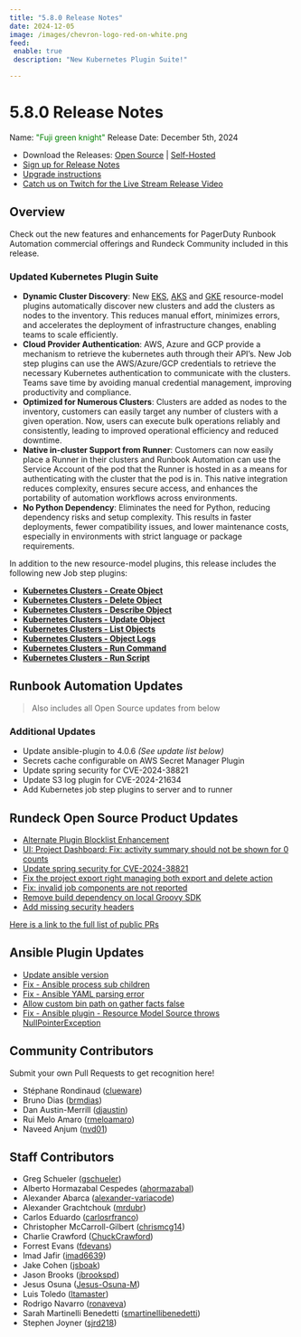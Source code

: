 ```yaml
---
title: "5.8.0 Release Notes"
date: 2024-12-05
image: /images/chevron-logo-red-on-white.png
feed:
 enable: true
 description: "New Kubernetes Plugin Suite!"

---
```


# 5.8.0 Release Notes

Name: <span style="color: green"><span class="glyphicon glyphicon-knight"></span> "Fuji green knight"</span>
Release Date: December 5th, 2024

- Download the Releases: [Open Source](https://www.rundeck.com/community-downloads/5.8.0) | [Self-Hosted](https://www.rundeck.com/enterprise-downloads/5.8.0)
- [Sign up for Release Notes](https://www.rundeck.com/release-notes-signup)
- [Upgrade instructions](/upgrading/index.md)
- [Catch us on Twitch for the Live Stream Release Video](https://www.twitch.tv/pagerduty)

## Overview

Check out the new features and enhancements for PagerDuty Runbook Automation commercial offerings and Rundeck Community included in this release.

### Updated Kubernetes Plugin Suite

- **Dynamic Cluster Discovery**: New [EKS](/manual/projects/resource-model-sources/aws-eks.md), [AKS](/manual/projects/resource-model-sources/azure-aks.md) and [GKE](/manual/projects/resource-model-sources/gcp-gke.md) resource-model plugins automatically discover new clusters and add the clusters as nodes to the inventory. This reduces manual effort, minimizes errors, and accelerates the deployment of infrastructure changes, enabling teams to scale efficiently.
- **Cloud Provider Authentication**: AWS, Azure and GCP provide a mechanism to retrieve the kubernetes auth through their API’s. New Job step plugins can use the AWS/Azure/GCP credentials to retrieve the necessary Kubernetes authentication to communicate with the clusters. Teams save time by avoiding manual credential management, improving productivity and compliance.
- **Optimized for Numerous Clusters**: Clusters are added as nodes to the inventory, customers can easily target any number of clusters with a given operation. Now, users can execute bulk operations reliably and consistently, leading to improved operational efficiency and reduced downtime.
- **Native in-cluster Support from Runner**: Customers can now easily place a Runner in their clusters and Runbook Automation can use the Service Account of the pod that the Runner is hosted in as a means for authenticating with the cluster that the pod is in. This native integration reduces complexity, ensures secure access, and enhances the portability of automation workflows across environments.
- **No Python Dependency**: Eliminates the need for Python, reducing dependency risks and setup complexity. This results in faster deployments, fewer compatibility issues, and lower maintenance costs, especially in environments with strict language or package requirements.

In addition to the new resource-model plugins, this release includes the following new Job step plugins:
* [**Kubernetes Clusters - Create Object**](/manual/jobs/job-plugins/node-steps/kubernetes-create-object.md)
* [**Kubernetes Clusters - Delete Object**](/manual/jobs/job-plugins/node-steps/kubernetes-delete-object.md)
* [**Kubernetes Clusters - Describe Object**](/manual/jobs/job-plugins/node-steps/kubernetes-describe-object.md)
* [**Kubernetes Clusters - Update Object**](/manual/jobs/job-plugins/node-steps/kubernetes-update-object.md)
* [**Kubernetes Clusters - List Objects**](/manual/jobs/job-plugins/node-steps/kubernetes-list-objects.md)
* [**Kubernetes Clusters - Object Logs**](/manual/jobs/job-plugins/node-steps/kubernetes-object-logs.md)
* [**Kubernetes Clusters - Run Command**](/manual/jobs/job-plugins/node-steps/kubernetes-run-command.md)
* [**Kubernetes Clusters - Run Script**](/manual/jobs/job-plugins/node-steps/kubernetes-run-script.md)

## Runbook Automation Updates

> Also includes all Open Source updates from below

### Additional Updates

* Update ansible-plugin to 4.0.6 _(See update list below)_
* Secrets cache configurable on AWS Secret Manager Plugin
* Update spring security for CVE-2024-38821
* Update S3 log plugin for CVE-2024-21634
* Add Kubernetes job step plugins to server and to runner


## Rundeck Open Source Product Updates

* [Alternate Plugin Blocklist Enhancement](https://github.com/rundeck/rundeck/pull/9432)
* [UI: Project Dashboard: Fix: activity summary should not be shown for 0 counts](https://github.com/rundeck/rundeck/pull/9428)
* [Update spring security for CVE-2024-38821](https://github.com/rundeck/rundeck/pull/9424)
* [Fix the project export right managing both export and delete action](https://github.com/rundeck/rundeck/pull/9415)
* [Fix: invalid job components are not reported](https://github.com/rundeck/rundeck/pull/9394)
* [Remove build dependency on local Groovy SDK](https://github.com/rundeck/rundeck/pull/9389)
* [Add missing security headers](https://github.com/rundeck/rundeck/pull/9383)


[Here is a link to the full list of public PRs](https://github.com/rundeck/rundeck/pulls?q=is%3Apr+milestone%3A5.8.0+is%3Aclosed)

## Ansible Plugin Updates
* [Update ansible version](https://github.com/rundeck-plugins/ansible-plugin/pull/403)
* [Fix - Ansible process sub children](https://github.com/rundeck-plugins/ansible-plugin/pull/400)
* [Fix - Ansible YAML parsing error](https://github.com/rundeck-plugins/ansible-plugin/pull/399)
* [Allow custom bin path on gather facts false](https://github.com/rundeck-plugins/ansible-plugin/pull/398)
* [Fix - Ansible plugin - Resource Model Source throws NullPointerException](https://github.com/rundeck-plugins/ansible-plugin/pull/397)


## Community Contributors

Submit your own Pull Requests to get recognition here!

* Stéphane Rondinaud ([clueware](https://github.com/clueware))
* Bruno Dias ([brmdias](https://github.com/brmdias))
* Dan Austin-Merrill ([djaustin](https://github.com/djaustin))
* Rui Melo Amaro ([rmeloamaro](https://github.com/rmeloamaro))
* Naveed Anjum ([nvd01](https://github.com/nvd01))

## Staff Contributors

* Greg Schueler ([gschueler](https://github.com/gschueler))
* Alberto Hormazabal Cespedes ([ahormazabal](https://github.com/ahormazabal))
* Alexander Abarca ([alexander-variacode](https://github.com/alexander-variacode))
* Alexander Grachtchouk ([mrdubr](https://github.com/mrdubr))
* Carlos Eduardo ([carlosrfranco](https://github.com/carlosrfranco))
* Christopher McCarroll-Gilbert ([chrismcg14](https://github.com/chrismcg14))
* Charlie Crawford ([ChuckCrawford](https://github.com/ChuckCrawford))
* Forrest Evans ([fdevans](https://github.com/fdevans))
* Imad Jafir ([imad6639](https://github.com/imad6639))
* Jake Cohen ([jsboak](https://github.com/jsboak))
* Jason Brooks ([jbrookspd](https://github.com/jbrookspd))
* Jesus Osuna ([Jesus-Osuna-M](https://github.com/Jesus-Osuna-M))
* Luis Toledo ([ltamaster](https://github.com/ltamaster))
* Rodrigo Navarro ([ronaveva](https://github.com/ronaveva))
* Sarah Martinelli Benedetti ([smartinellibenedetti](https://github.com/smartinellibenedetti))
* Stephen Joyner ([sjrd218](https://github.com/sjrd218))

